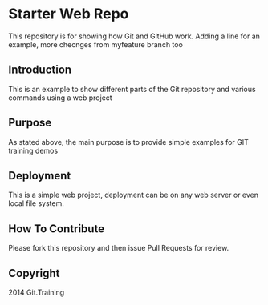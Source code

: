 # Starter Web Repo

This repository is for showing how Git and GitHub work. Adding a line for an example, more checnges from myfeature branch too

## Introduction
This is an example to show different parts of the Git repository and various commands using a web project
## Purpose

As stated above, the main purpose is to provide simple examples for GIT training demos

## Deployment
This is a simple web project, deployment can be on any web server or even local file system.


## How To Contribute
Please fork this repository and then issue Pull Requests for review.


## Copyright

2014 Git.Training